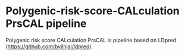 # Polygenic-risk-score-CALculation PrsCAL pipeline


Polygenic risk score CALculation PrsCAL is pipeline based on LDpred (https://github.com/bvilhjal/ldpred).

